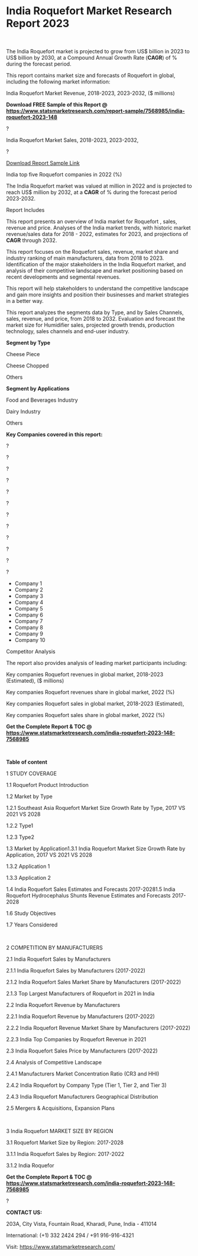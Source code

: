 <h1>India Roquefort Market Research Report 2023</h1><br/><p>The India Roquefort market is projected to grow from US$ billion in 2023 to US$ billion by 2030, at a Compound Annual Growth Rate (<strong>CAGR</strong>) of % during the forecast period.</p>
 
 
 
 <p>This report contains market size and forecasts of Roquefort in global, including the following market information:</p>
 
 
 
 <p>India Roquefort Market Revenue, 2018-2023, 2023-2032, ($ millions)</p>
 
 
 
 <div><b>Download FREE Sample of this Report @ <a href="https://www.statsmarketresearch.com/download-free-sample/7568985/india-roquefort-2023-148">https://www.statsmarketresearch.com/report-sample/7568985/india-roquefort-2023-148</a></b></div>
 
 
 
 <p>? </p>
 
 
 
 <p>India Roquefort Market Sales, 2018-2023, 2023-2032,</p>
 
 
 
 <p>? </p>
 
 
 
 <p><a href="https://www.statsmarketresearch.com/download-free-sample/7568985/india-roquefort-2023-148">Download Report Sample Link</a></p>
 
 
 
 <p>India top five Roquefort companies in 2022 (%)</p>
 
 
 
 <p>The India Roquefort market was valued at million in 2022 and is projected to reach US$ million by 2032, at a <strong>CAGR</strong> of % during the forecast period 2023-2032.</p>
 
 
 
 <p>Report Includes</p>
 
 
 
 <p>This report presents an overview of India market for Roquefort , sales, revenue and price. Analyses of the India market trends, with historic market revenue/sales data for 2018 - 2022, estimates for 2023, and projections of <strong>CAGR</strong> through 2032.</p>
 
 
 
 <p>This report focuses on the Roquefort sales, revenue, market share and industry ranking of main manufacturers, data from 2018 to 2023. Identification of the major stakeholders in the India Roquefort market, and analysis of their competitive landscape and market positioning based on recent developments and segmental revenues.</p>
 
 
 
 <p>This report will help stakeholders to understand the competitive landscape and gain more insights and position their businesses and market strategies in a better way.</p>
 
 
 
 <p>This report analyzes the segments data by Type, and by Sales Channels, sales, revenue, and price, from 2018 to 2032. Evaluation and forecast the market size for Humidifier sales, projected growth trends, production technology, sales channels and end-user industry.</p>
 
 
 
 <p><strong>Segment by Type</strong></p>
 
 
 
 <p>Cheese Piece</p>
 
 
 
 <p>Cheese Chopped</p>
 
 
 
 <p>Others</p>
 
 
 
 <p><strong>Segment <strong><strong>by Applications</strong></strong></strong></p>
 
 
 
 <p>Food and Beverages Industry</p>
 
 
 
 <p>Dairy Industry</p>
 
 
 
 <p>Others</p>
 
 
 
 <p><strong>Key Companies covered in this report:</strong></p>
 
 
 
 <p>? </p>
 
 
 
 <p>? </p>
 
 
 
 <p>? </p>
 
 
 
 <p>? </p>
 
 
 
 <p>? </p>
 
 
 
 <p>? </p>
 
 
 
 <p>? </p>
 
 
 
 <p>? </p>
 
 
 
 <p>? </p>
 
 
 
 <p>? </p>
 
 
 
 <p>? </p>
 
 
 
 <p>? </p>
 
 
 
 <ul>
 
 <li>Company 1</li>
 
 <li>Company 2</li>
 
 <li>Company 3</li>
 
 <li>Company 4</li>
 
 <li>Company 5</li>
 
 <li>Company 6</li>
 
 <li>Company 7</li>
 
 <li>Company 8</li>
 
 <li>Company 9</li>
 
 <li>Company 10</li>
 
 </ul>
 
 
 
 <p>Competitor Analysis</p>
 
 
 
 <p>The report also provides analysis of leading market participants including:</p>
 
 
 
 <p>Key companies Roquefort revenues in global market, 2018-2023 (Estimated), ($ millions)</p>
 
 
 
 <p>Key companies Roquefort revenues share in global market, 2022 (%)</p>
 
 
 
 <p>Key companies Roquefort sales in global market, 2018-2023 (Estimated),</p>
 
 
 
 <p>Key companies Roquefort sales share in global market, 2022 (%)</p>
 
 
 
 <div><b>Get the Complete Report & TOC @ <a href="https://www.statsmarketresearch.com/india-roquefort-2023-148-7568985">https://www.statsmarketresearch.com/india-roquefort-2023-148-7568985</a></b></div>
 
 
 
 <p><br />
 
 <b>Table of content</b></p>
 
 
 
 <p>1 STUDY COVERAGE<br />
 
 1.1 Roquefort Product Introduction<br />
 
 1.2 Market by Type<br />
 
 1.2.1 Southeast Asia Roquefort Market Size Growth Rate by Type, 2017 VS 2021 VS 2028<br />
 
 1.2.2 Type1<br />
 
 1.2.3 Type2<br />
 
 1.3 Market by Application1.3.1 India Roquefort Market Size Growth Rate by Application, 2017 VS 2021 VS 2028<br />
 
 1.3.2 Application 1<br />
 
 1.3.3 Application 2<br />
 
 1.4 India Roquefort Sales Estimates and Forecasts 2017-20281.5 India Roquefort Hydrocephalus Shunts Revenue Estimates and Forecasts 2017-2028<br />
 
 1.6 Study Objectives<br />
 
 1.7 Years Considered<br />
 
 <br />
 
 2 COMPETITION BY MANUFACTURERS<br />
 
 2.1 India Roquefort Sales by Manufacturers<br />
 
 2.1.1 India Roquefort Sales by Manufacturers (2017-2022)<br />
 
 2.1.2 India Roquefort Sales Market Share by Manufacturers (2017-2022)<br />
 
 2.1.3 Top Largest Manufacturers of Roquefort in 2021 in India<br />
 
 2.2 India Roquefort Revenue by Manufacturers<br />
 
 2.2.1 India Roquefort Revenue by Manufacturers (2017-2022)<br />
 
 2.2.2 India Roquefort Revenue Market Share by Manufacturers (2017-2022)<br />
 
 2.2.3 India Top Companies by Roquefort Revenue in 2021<br />
 
 2.3 India Roquefort Sales Price by Manufacturers (2017-2022)<br />
 
 2.4 Analysis of Competitive Landscape<br />
 
 2.4.1 Manufacturers Market Concentration Ratio (CR3 and HHI)<br />
 
 2.4.2 India Roquefort by Company Type (Tier 1, Tier 2, and Tier 3)<br />
 
 2.4.3 India Roquefort Manufacturers Geographical Distribution<br />
 
 2.5 Mergers & Acquisitions, Expansion Plans<br />
 
 <br />
 
 3 India Roquefort MARKET SIZE BY REGION<br />
 
 3.1 Roquefort Market Size by Region: 2017-2028<br />
 
 3.1.1 India Roquefort Sales by Region: 2017-2022<br />
 
 3.1.2 India Roquefor</p>
 
 
 
 <div><b>Get the Complete Report & TOC @ <a href="https://www.statsmarketresearch.com/india-roquefort-2023-148-7568985">https://www.statsmarketresearch.com/india-roquefort-2023-148-7568985</a></b></div>
 
 
 
 <p>? </p>
 
 
 
 <p><b>CONTACT US:</b><br />
 
 203A, City Vista, Fountain Road, Kharadi, Pune, India - 411014<br />
 
 International: (+1) 332 2424 294 / +91 916-916-4321<br />
 
 Visit: <a href="https://www.statsmarketresearch.com/">https://www.statsmarketresearch.com/</a></p>